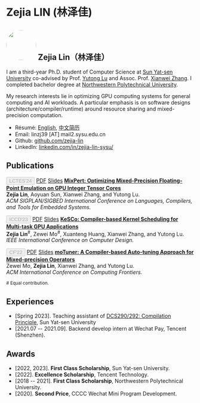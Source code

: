 # Zejia LIN (林泽佳)

## <img style="height:auto; border-radius:50%" alt="" width="80" height="150" src="avatar.jpeg" /> Zejia Lin（林泽佳）

I am a third-year Ph.D. student of Computer Science at [Sun Yat-sen University](https://cse.sysu.edu.cn/) co-advised by Prof. [Yutong Lu](https://cse.sysu.edu.cn/content/2483) and Assoc. Prof. [Xianwei Zhang](https://xianweiz.github.io/). I completed bachelor degree at [Northwestern Polytechnical University](https://en.nwpu.edu.cn/). 

My research interests lie in optimizing GPU computing systems for general computing and AI workloads. A particular emphasis is on software designs (architecture/compiler/runtime) around resource sharing and mixed-precision computation.

- Résumé: [English](/shared/resume.pdf), [中文简历](/shared/中山大学-林泽佳简历9.29v3.pdf)
- Email: linzj39 [AT] mail2.sysu.edu.cn
- Github: <a href="https://github.com/zejia-lin">github.com/zejia-lin</a>
- LinkedIn: [linkedin.com/in/zejia-lin-sysu/](https://www.linkedin.com/in/zejia-lin-sysu/)

## Publications

<button type="button" class="btn btn-sm btn-primary" disabled>LCTES'24</button> <a href="/shared/papers/mixpert_lctes24.pdf" type="button" class="btn btn-outline-primary btn-sm">PDF</a> <a href="/shared/talks/mixpert_lctes24_slides.pdf" type="button" class="btn btn-outline-primary btn-sm">Slides</a> **[MixPert: Optimizing Mixed-Precision Floating-Point Emulation on GPU Integer Tensor Cores](https://dl.acm.org/doi/abs/10.1145/3652032.3657567)** <br>
**Zejia Lin**, Aoyuan Sun, Xianwei Zhang, and Yutong Lu. <br>
*ACM SIGPLAN/SIGBED International Conference on Languages, Compilers, and Tools for Embedded Systems.*

<button type="button" class="btn btn-sm btn-primary" disabled>ICCD'23</button> <a href="/shared/papers/kesco_iccd23.pdf" type="button" class="btn btn-outline-primary btn-sm">PDF</a> <a href="/shared/talks/kesco_iccd23_slides.pdf" type="button" class="btn btn-outline-primary btn-sm">Slides</a> **[KeSCo: Compiler-based Kernel Scheduling for Multi-task GPU Applications](https://ieeexplore.ieee.org/document/10361015)** <br>
**Zejia Lin**<sup>#</sup>, Zewei Mo<sup>#</sup>, Xuanteng Huang, Xianwei Zhang, and Yutong Lu. <br>
*IEEE International Conference on Computer Design.*

<button type="button" class="btn btn-sm btn-primary" disabled>CF'22</button> <a href="/shared/papers/motuner_cf22.pdf" type="button" class="btn btn-outline-primary btn-sm">PDF</a> <a href="/shared/talks/motuner_cf22_slides.pdf" type="button" class="btn btn-outline-primary btn-sm">Slides</a> **[moTuner: A Compiler-based Auto-tuning Approach for Mixed-precision Operators](https://dl.acm.org/doi/10.1145/3528416.3530231)** <br> 
Zewei Mo, **Zejia Lin**, Xianwei Zhang, and Yutong Lu. <br>
*ACM International Conference on Computing Frontiers.*

<sup># Equal contribution.</sup>

## Experiences

- [Spring 2023]. Teaching assistant of [DCS290/292: Compilation Principle](https://arcsysu.github.io/teach/dcs290/s2023.html), Sun Yat-sen University
- [2021.07 -- 2021.09]. Backend develop intern at Wechat Pay, Tencent (Shenzhen). 

## Awards

- [2022, 2023]. **First Class Scholarship**, Sun Yat-sen University.
- [2022]. **Excellence Scholarship**, Tencent Technology.
- [2018 -- 2021]. **First Class Scholarship**, Northwestern Polytechnical University.
- [2020]. **Second Price**, CCCC Wechat Mini Program Development.
